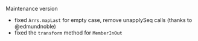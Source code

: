 Maintenance version

 * fixed `Arrs.mapLast` for empty case, remove unapplySeq calls (thanks to @edmundnoble)
 * fixed the `transform` method for `MemberInOut`
